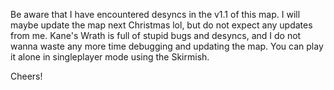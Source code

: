 Be aware that I have encountered desyncs in the v1.1 of this map. I will maybe update the map next Christmas lol, but do not expect any updates from me. Kane's Wrath is full of stupid bugs and desyncs, and I do not wanna waste any more time debugging and updating the map.
You can play it alone in singleplayer mode using the Skirmish.

Cheers!
